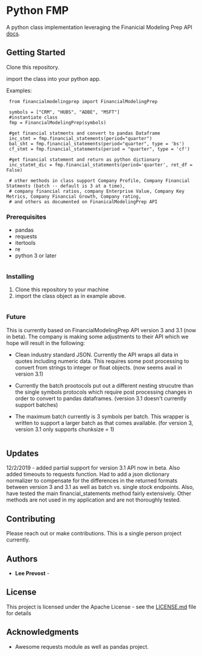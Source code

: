 # Python FMP

A python class implementation leveraging the Finanicial Modeling Prep API [docs](https://financialmodelingprep.com/developer/docs/).

## Getting Started

Clone this repository.

import the class into your python app.

Examples:

	 from financialmodelingprep import FinancialModelingPrep

	 symbols = ["CRM", "HUBS", "ADBE", "MSFT"]
	 #instantiate class
	 fmp = FinancialModelingPrep(symbols)
	 
	 #get financial statments and convert to pandas Dataframe
	 inc_stmt = fmp.financial_statements(period="quarter")
	 bal_sht = fmp.financial_statements(period="quarter", type = 'bs')
	 cf_stmt = fmp.financial_statements(period = "quarter", type = 'cf')
	 
	 #get financial statement and return as python dictionary
	 inc_statmt_dic = fmp.financial_statements(period='quarter', ret_df = False)
	 
	 # other methods in class support Company Profile, Company Financial Statments (batch -- default is 3 at a time), 
	 # company financial ratios, company Enterprise Value, Company Key Metrics, Company Financial Growth, Company rating, 
	 # and others as documented on FinanicalModelingPrep API
	 

### Prerequisites

* pandas
* requests
* itertools
* re
* python 3 or later
```
```

### Installing

   1) Clone this repository to your machine
   2) import the class object as in example above.
```
```


### Future

This is currently based on FinancialModelingPrep API version 3 and 3.1 (now in beta).   The company is making some adjustments to their API which we hope will result in the following:

* Clean industry standard JSON.  Currently the API wraps all data in quotes including numeric data.  This requires some post processing to convert from strings to integer or float objects.  (now seems avail in version 3.1)

* Currently the batch prootocols put out a different nesting strucutre than the single symbols protocols which require post processing changes in order to convert to pandas dataframes. (version 3.1 doesn't currently support batches)

* The maximum batch currently is 3 symbols per batch.  This wrapper is written to support a larger batch as that comes available. (for version 3, version 3.1 only supports chunksize = 1)



```
```

## Updates
12/2/2019 - added partial support for version 3.1 API now in beta.  Also added timeouts to requests function.   Had to add a json dictionary normalizer to compensate for the differences in the returned formats between version 3 and 3.1 as well as batch vs. single stock endpoints.  Also, have tested the main financial_statements method fairly extensively.  Other methods are not used in my application and are not thoroughly tested.   

## Contributing

Please reach out or make contributions.  This is a single person project currently.


## Authors

* **Lee Prevost** - 



## License

This project is licensed under the Apache License - see the [LICENSE.md](LICENSE.md) file for details

## Acknowledgments

* Awesome requests module as well as pandas project.

